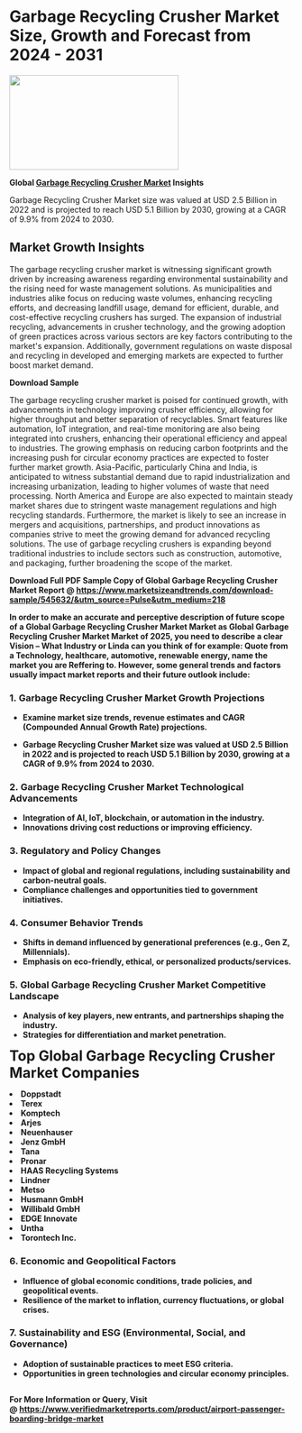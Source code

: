 <H1>Garbage Recycling Crusher Market Size, Growth and Forecast from 2024 - 2031</H1><img class="aligncenter size-medium wp-image-584254" src="https://thirdeyenews.in/wp-content/uploads/2024/09/Global-Market-Research-300x168.jpeg" alt="" width="300" height="168" /><p><strong>Global&nbsp;<a href="https://www.marketsizeandtrends.com/download-sample/545632/&amp;utm_source=Pulse&amp;utm_medium=218">Garbage Recycling Crusher Market</a> Insights</strong></p><p>Garbage Recycling Crusher Market size was valued at USD 2.5 Billion in 2022 and is projected to reach USD 5.1 Billion by 2030, growing at a CAGR of 9.9% from 2024 to 2030.</p><p><h2>Market Growth Insights</h2> <p>The garbage recycling crusher market is witnessing significant growth driven by increasing awareness regarding environmental sustainability and the rising need for waste management solutions. As municipalities and industries alike focus on reducing waste volumes, enhancing recycling efforts, and decreasing landfill usage, demand for efficient, durable, and cost-effective recycling crushers has surged. The expansion of industrial recycling, advancements in crusher technology, and the growing adoption of green practices across various sectors are key factors contributing to the market's expansion. Additionally, government regulations on waste disposal and recycling in developed and emerging markets are expected to further boost market demand. </p> <p><strong>Download Sample</strong></p> <p>The garbage recycling crusher market is poised for continued growth, with advancements in technology improving crusher efficiency, allowing for higher throughput and better separation of recyclables. Smart features like automation, IoT integration, and real-time monitoring are also being integrated into crushers, enhancing their operational efficiency and appeal to industries. The growing emphasis on reducing carbon footprints and the increasing push for circular economy practices are expected to foster further market growth. Asia-Pacific, particularly China and India, is anticipated to witness substantial demand due to rapid industrialization and increasing urbanization, leading to higher volumes of waste that need processing. North America and Europe are also expected to maintain steady market shares due to stringent waste management regulations and high recycling standards. Furthermore, the market is likely to see an increase in mergers and acquisitions, partnerships, and product innovations as companies strive to meet the growing demand for advanced recycling solutions. The use of garbage recycling crushers is expanding beyond traditional industries to include sectors such as construction, automotive, and packaging, further broadening the scope of the market. <p><strong></p><p><span class=""><strong>Download Full PDF Sample Copy of Global Garbage Recycling Crusher Market Report</strong> @ <a href="https://www.marketsizeandtrends.com/download-sample/545632/&amp;utm_source=Pulse&amp;utm_medium=218" target="_blank">https://www.marketsizeandtrends.com/download-sample/545632/&amp;utm_source=Pulse&amp;utm_medium=218</a></span></p><p>In order to make an accurate and perceptive description of future scope of a Global&nbsp;Garbage Recycling Crusher Market Market as Global&nbsp;Garbage Recycling Crusher Market Market of 2025, you need to describe a clear Vision &ndash; What Industry or Linda can you think of for example: Quote from a Technology, healthcare, automotive, renewable energy, name the market you are Reffering to. However, some general trends and factors usually impact market reports and their future outlook include:</p><h3>1.&nbsp;<strong>Garbage Recycling Crusher Market Growth Projections</strong></h3><ul><li>Examine market size trends, revenue estimates and CAGR (Compounded Annual Growth Rate) projections.</li><li><p>Garbage Recycling Crusher Market size was valued at USD 2.5 Billion in 2022 and is projected to reach USD 5.1 Billion by 2030, growing at a CAGR of 9.9% from 2024 to 2030.</p></li></ul><h3>2.&nbsp;<strong>Garbage Recycling Crusher Market Technological Advancements</strong></h3><ul><li>Integration of AI, IoT, blockchain, or automation in the industry.</li><li>Innovations driving cost reductions or improving efficiency.</li></ul><h3>3.&nbsp;<strong>Regulatory and Policy Changes</strong></h3><ul><li>Impact of global and regional regulations, including sustainability and carbon-neutral goals.</li><li>Compliance challenges and opportunities tied to government initiatives.</li></ul><h3>4.&nbsp;<strong>Consumer Behavior Trends</strong></h3><ul><li>Shifts in demand influenced by generational preferences (e.g., Gen Z, Millennials).</li><li>Emphasis on eco-friendly, ethical, or personalized products/services.</li></ul><h3>5.&nbsp;<strong>Global Garbage Recycling Crusher Market Competitive Landscape</strong></h3><ul><li>Analysis of key players, new entrants, and partnerships shaping the industry.</li><li>Strategies for differentiation and market penetration.</li></ul><p data-pm-slice="1 1 []"><span style="color: inherit; font-family: inherit; font-size: 25px;">Top Global Garbage Recycling Crusher Market Companies</span></p><div class="" data-test-id=""><p><li>Doppstadt</li><li> Terex</li><li> Komptech</li><li> Arjes</li><li> Neuenhauser</li><li> Jenz GmbH</li><li> Tana</li><li> Pronar</li><li> HAAS Recycling Systems</li><li> Lindner</li><li> Metso</li><li> Husmann GmbH</li><li> Willibald GmbH</li><li> EDGE Innovate</li><li> Untha</li><li> Torontech Inc.</li></p></div><h3>6.&nbsp;<strong>Economic and Geopolitical Factors</strong></h3><ul><li>Influence of global economic conditions, trade policies, and geopolitical events.</li><li>Resilience of the market to inflation, currency fluctuations, or global crises.</li></ul><h3>7.&nbsp;<strong>Sustainability and ESG (Environmental, Social, and Governance)</strong></h3><ul><li>Adoption of sustainable practices to meet ESG criteria.</li><li>Opportunities in green technologies and circular economy principles.</li></ul><h2><strong style="font-size: 14px;">For More Information or Query, Visit @&nbsp;</strong><a style="background-color: #ffffff; font-size: 14px;" href="https://www.marketsizeandtrends.com/report/garbage-recycling-crusher-market/" target="_blank">https://www.verifiedmarketreports.com/product/airport-passenger-boarding-bridge-market</a></h2>
